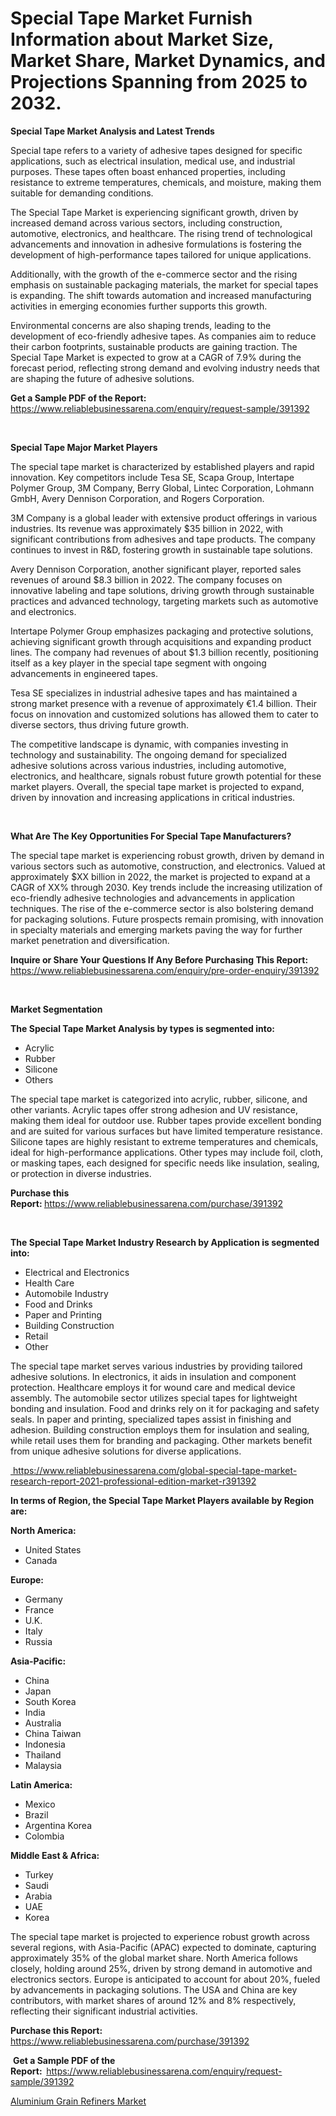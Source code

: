 <p><h1>Special Tape Market Furnish Information about Market Size, Market Share, Market Dynamics, and Projections Spanning from 2025 to 2032.</h1></p><p><strong>Special Tape Market Analysis and Latest Trends</strong></p>
<p><p>Special tape refers to a variety of adhesive tapes designed for specific applications, such as electrical insulation, medical use, and industrial purposes. These tapes often boast enhanced properties, including resistance to extreme temperatures, chemicals, and moisture, making them suitable for demanding conditions. </p><p>The Special Tape Market is experiencing significant growth, driven by increased demand across various sectors, including construction, automotive, electronics, and healthcare. The rising trend of technological advancements and innovation in adhesive formulations is fostering the development of high-performance tapes tailored for unique applications. </p><p>Additionally, with the growth of the e-commerce sector and the rising emphasis on sustainable packaging materials, the market for special tapes is expanding. The shift towards automation and increased manufacturing activities in emerging economies further supports this growth. </p><p>Environmental concerns are also shaping trends, leading to the development of eco-friendly adhesive tapes. As companies aim to reduce their carbon footprints, sustainable products are gaining traction. The Special Tape Market is expected to grow at a CAGR of 7.9% during the forecast period, reflecting strong demand and evolving industry needs that are shaping the future of adhesive solutions.</p></p>
<p><strong>Get a Sample PDF of the Report:&nbsp;</strong> <a href="https://www.reliablebusinessarena.com/enquiry/request-sample/391392?utm_campaign=2189&utm_medium=2&utm_source=Github&utm_content=ia&utm_term=29032025&utm_id=special-tape">https://www.reliablebusinessarena.com/enquiry/request-sample/391392</a></p>
<p>&nbsp;</p>
<p><strong>Special Tape Major Market Players</strong></p>
<p><p>The special tape market is characterized by established players and rapid innovation. Key competitors include Tesa SE, Scapa Group, Intertape Polymer Group, 3M Company, Berry Global, Lintec Corporation, Lohmann GmbH, Avery Dennison Corporation, and Rogers Corporation.</p><p>3M Company is a global leader with extensive product offerings in various industries. Its revenue was approximately $35 billion in 2022, with significant contributions from adhesives and tape products. The company continues to invest in R&D, fostering growth in sustainable tape solutions.</p><p>Avery Dennison Corporation, another significant player, reported sales revenues of around $8.3 billion in 2022. The company focuses on innovative labeling and tape solutions, driving growth through sustainable practices and advanced technology, targeting markets such as automotive and electronics.</p><p>Intertape Polymer Group emphasizes packaging and protective solutions, achieving significant growth through acquisitions and expanding product lines. The company had revenues of about $1.3 billion recently, positioning itself as a key player in the special tape segment with ongoing advancements in engineered tapes.</p><p>Tesa SE specializes in industrial adhesive tapes and has maintained a strong market presence with a revenue of approximately €1.4 billion. Their focus on innovation and customized solutions has allowed them to cater to diverse sectors, thus driving future growth.</p><p>The competitive landscape is dynamic, with companies investing in technology and sustainability. The ongoing demand for specialized adhesive solutions across various industries, including automotive, electronics, and healthcare, signals robust future growth potential for these market players. Overall, the special tape market is projected to expand, driven by innovation and increasing applications in critical industries.</p></p>
<p>&nbsp;</p>
<p><strong>What Are The Key Opportunities For Special Tape Manufacturers?</strong></p>
<p><p>The special tape market is experiencing robust growth, driven by demand in various sectors such as automotive, construction, and electronics. Valued at approximately $XX billion in 2022, the market is projected to expand at a CAGR of XX% through 2030. Key trends include the increasing utilization of eco-friendly adhesive technologies and advancements in application techniques. The rise of the e-commerce sector is also bolstering demand for packaging solutions. Future prospects remain promising, with innovation in specialty materials and emerging markets paving the way for further market penetration and diversification.</p></p>
<p><strong>Inquire or Share Your Questions If Any Before Purchasing This Report:</strong> <a href="https://www.reliablebusinessarena.com/enquiry/pre-order-enquiry/391392?utm_campaign=2189&utm_medium=2&utm_source=Github&utm_content=ia&utm_term=29032025&utm_id=special-tape">https://www.reliablebusinessarena.com/enquiry/pre-order-enquiry/391392</a></p>
<p>&nbsp;</p>
<p><strong>Market Segmentation</strong></p>
<p><strong>The Special Tape Market Analysis by types is segmented into:</strong></p>
<p><ul><li>Acrylic</li><li>Rubber</li><li>Silicone</li><li>Others</li></ul></p>
<p><p>The special tape market is categorized into acrylic, rubber, silicone, and other variants. Acrylic tapes offer strong adhesion and UV resistance, making them ideal for outdoor use. Rubber tapes provide excellent bonding and are suited for various surfaces but have limited temperature resistance. Silicone tapes are highly resistant to extreme temperatures and chemicals, ideal for high-performance applications. Other types may include foil, cloth, or masking tapes, each designed for specific needs like insulation, sealing, or protection in diverse industries.</p></p>
<p><strong>Purchase this Report:&nbsp;</strong><a href="https://www.reliablebusinessarena.com/purchase/391392?utm_campaign=2189&utm_medium=2&utm_source=Github&utm_content=ia&utm_term=29032025&utm_id=special-tape">https://www.reliablebusinessarena.com/purchase/391392</a></p>
<p>&nbsp;</p>
<p><strong>The Special Tape Market Industry Research by Application is segmented into:</strong></p>
<p><ul><li>Electrical and Electronics</li><li>Health Care</li><li>Automobile Industry</li><li>Food and Drinks</li><li>Paper and Printing</li><li>Building Construction</li><li>Retail</li><li>Other</li></ul></p>
<p><p>The special tape market serves various industries by providing tailored adhesive solutions. In electronics, it aids in insulation and component protection. Healthcare employs it for wound care and medical device assembly. The automobile sector utilizes special tapes for lightweight bonding and insulation. Food and drinks rely on it for packaging and safety seals. In paper and printing, specialized tapes assist in finishing and adhesion. Building construction employs them for insulation and sealing, while retail uses them for branding and packaging. Other markets benefit from unique adhesive solutions for diverse applications.</p></p>
<p><a href="https://www.reliablebusinessarena.com/global-special-tape-market-research-report-2021-professional-edition-market-r391392?utm_campaign=2189&utm_medium=2&utm_source=Github&utm_content=ia&utm_term=29032025&utm_id=special-tape">&nbsp;https://www.reliablebusinessarena.com/global-special-tape-market-research-report-2021-professional-edition-market-r391392</a></p>
<p><strong>In terms of Region, the Special Tape Market Players available by Region are:</strong></p>
<p>
    <p> <strong> North America: </strong>
        <ul>
            <li>United States</li>
            <li>Canada</li>
        </ul>
        </p> 
    <p> <strong> Europe: </strong>
        <ul>
            <li>Germany</li>
            <li>France</li>
            <li>U.K.</li>
            <li>Italy</li>
            <li>Russia</li>
        </ul>
        </p> 
    <p> <strong> Asia-Pacific: </strong>
        <ul>
            <li>China</li>
            <li>Japan</li>
            <li>South Korea</li>
            <li>India</li>
            <li>Australia</li>
            <li>China Taiwan</li>
            <li>Indonesia</li>
            <li>Thailand</li>
            <li>Malaysia</li>
        </ul>
        </p> 
    <p> <strong> Latin America: </strong>
        <ul>
            <li>Mexico</li>
            <li>Brazil</li>
            <li>Argentina Korea</li>
            <li>Colombia</li>
        </ul>
        </p> 
    <p> <strong> Middle East & Africa: </strong>
        <ul>
            <li>Turkey</li>
            <li>Saudi</li>
            <li>Arabia</li>
            <li>UAE</li>
            <li>Korea</li>
        </ul>
    </p>
    </p>
<p><p>The special tape market is projected to experience robust growth across several regions, with Asia-Pacific (APAC) expected to dominate, capturing approximately 35% of the global market share. North America follows closely, holding around 25%, driven by strong demand in automotive and electronics sectors. Europe is anticipated to account for about 20%, fueled by advancements in packaging solutions. The USA and China are key contributors, with market shares of around 12% and 8% respectively, reflecting their significant industrial activities.</p></p>
<p><strong>Purchase this Report: </strong><a href="https://www.reliablebusinessarena.com/purchase/391392?utm_campaign=2189&utm_medium=2&utm_source=Github&utm_content=ia&utm_term=29032025&utm_id=special-tape">https://www.reliablebusinessarena.com/purchase/391392</a></p>
<p>&nbsp;<strong>Get a Sample PDF of the Report:&nbsp;&nbsp;</strong><a href="https://www.reliablebusinessarena.com/enquiry/request-sample/391392?utm_campaign=2189&utm_medium=2&utm_source=Github&utm_content=ia&utm_term=29032025&utm_id=special-tape">https://www.reliablebusinessarena.com/enquiry/request-sample/391392</a></p>
<p><strong></strong></p>
<p><p><a href="https://github.com/FlorianWolf90/Market-Research-Report-List-2/blob/main/aluminium-grain-refiners-market.md?utm_campaign=2189&utm_medium=2&utm_source=Github&utm_content=ia&utm_term=29032025&utm_id=special-tape">Aluminium Grain Refiners Market</a></p></p>
